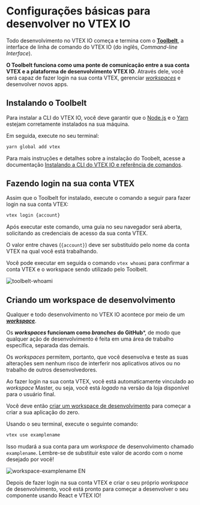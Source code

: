 # Configurações básicas para desenvolver no VTEX IO

Todo desenvolvimento no VTEX IO começa e termina com o [**Toolbelt**](https://vtex.io/docs/concepts/toolbelt/), a interface de linha de comando do VTEX IO (do inglês, *Command-line Interface*). 

**O Toolbelt funciona como uma ponte de comunicação entre a sua conta VTEX e a plataforma de desenvolvimento VTEX IO**. Através dele, você será capaz de fazer login na sua conta VTEX, gerenciar [*workspaces*](https://vtex.io/docs/concepts/workspace/) e desenvolver novos apps.

## Instalando o Toolbelt

Para instalar a CLI do VTEX IO, você deve garantir que o [Node.js](https://nodejs.org/) e o [Yarn](https://yarnpkg.com/) estejam corretamente instalados na sua máquina. 

Em seguida, execute no seu terminal:

```sh
yarn global add vtex
```

Para mais instruções e detalhes sobre a instalação do Toobelt, acesse a documentação [Instalando a CLI do VTEX IO e referência de comandos](https://vtex.io/docs/recipes/development/vtex-io-cli-installation-and-command-reference/).

## Fazendo login na sua conta VTEX

Assim que o Toolbelt for instalado, execute o comando a seguir para fazer login na sua conta VTEX:

```sh
vtex login {account}
```

Após executar este comando, uma guia no seu navegador será aberta, solicitando as credenciais de acesso da sua conta VTEX.

<div class="alert alert-warning">
O valor entre chaves (<code>{account}</code>) deve ser substituído pelo nome da conta VTEX na qual você está trabalhando.
</div>

Você pode executar em seguida o comando `vtex whoami` para confirmar a conta VTEX e o workspace sendo utilizado pelo Toolbelt. 

![toolbelt-whoami](https://user-images.githubusercontent.com/52087100/61886028-517e2780-aed5-11e9-9398-b6d2f3909a50.png)

## Criando um workspace de desenvolvimento

Qualquer e todo desenvolvimento no VTEX IO acontece por meio de um [***workspace***](https://vtex.io/docs/concepts/workspace/). 

Os ***workspaces* funcionam como *branches* do GitHub***, de modo que qualquer ação de desenvolvimento é feita em uma área de trabalho específica, separada das demais. 

Os *workspaces* permitem, portanto, que você desenvolva e teste as suas alterações sem nenhum risco de interferir nos aplicativos ativos ou no trabalho de outros desenvolvedores.

Ao fazer login na sua conta VTEX, você está automaticamente vinculado ao *workspace* Master, ou seja, você está *logado* na versão da loja disponível para o usuário final.

Você deve então [criar um workspace de desenvolvimento](https://vtex.io/docs/recipes/development/creating-a-development-workspace/) para começar a criar a sua aplicação do zero. 

Usando o seu terminal, execute o seguinte comando:

```sh
vtex use examplename
```

Isso mudará a sua conta para um *workspace* de desenvolvimento chamado `examplename`. Lembre-se de substituir este valor de acordo com o nome desejado por você!

![workspace-examplename EN](https://user-images.githubusercontent.com/52087100/63979000-30899300-ca8e-11e9-9d9d-234e31ac45f7.png)

Depois de fazer login na sua conta VTEX e criar o seu próprio *workspace* de desenvolvimento, você está pronto para começar a desenvolver o seu componente usando React e VTEX IO!
